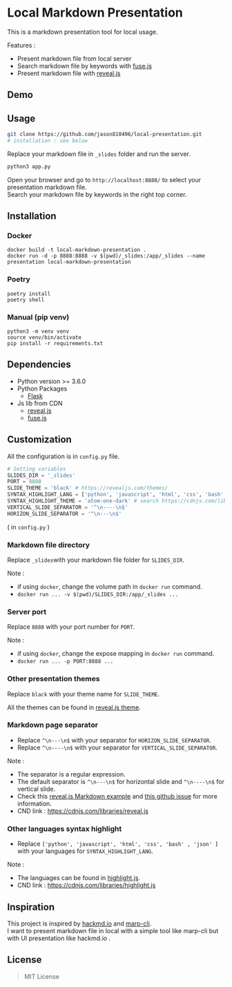 # Local Markdown Presentation

This is a markdown presentation tool for local usage.

Features :
- Present markdown file from local server
- Search markdown file by keywords with [fuse.js](https://www.fusejs.io/)
- Present markdown file with [reveal.js](https://revealjs.com/)

## Demo


## Usage
```bash
git clone https://github.com/jason810496/local-presentation.git
# installation : see below
``` 

Replace your markdown file in `_slides` folder and run the server.
```bash
python3 app.py
```

Open your browser and go to `http://localhost:8888/` to select your presentation markdown file. <br>
Search your markdown file by keywords in the right top corner.

## Installation
### Docker
```
docker build -t local-markdown-presentation .
docker run -d -p 8888:8888 -v $(pwd)/_slides:/app/_slides --name presentation local-markdown-presentation
```

### Poetry
```
poetry install
poetry shell
```

### Manual (pip venv)
```
python3 -m venv venv
source venv/bin/activate
pip install -r requirements.txt
```

## Dependencies
- Python version >= 3.6.0
- Python Packages
    - [Flask](https://flask.palletsprojects.com/en/2.3.x/)
- Js lib from CDN
    - [reveal.js](https://revealjs.com/)
    - [fuse.js](https://www.fusejs.io/)

## Customization
All the configuration is in `config.py` file.

```python
# Setting variables
SLIDES_DIR = '_slides'
PORT = 8888
SLIDE_THEME = 'black' # https://revealjs.com/themes/
SYNTAX_HIGHLIGHT_LANG = ['python', 'javascript', 'html', 'css', 'bash' , 'json' ] # search https://cdnjs.com/libraries/highlight.js for all languages
SYNTAX_HIGHLIGHT_THEME = 'atom-one-dark' # search https://cdnjs.com/libraries/highlight.js for all themes
VERTICAL_SLIDE_SEPARATOR = '^\n----\n$'
HORIZON_SLIDE_SEPARATOR = '^\n---\n$'
```
( in `config.py` )

### Markdown file directory
Replace `_slides`with your markdown file folder for `SLIDES_DIR`.

Note : 
- if using `docker`, change the volume path in `docker run` command.
- `docker run ... -v $(pwd)/SLIDES_DIR:/app/_slides ...`
### Server port
Replace `8888` with your port number for `PORT`.

Note : 
- if using `docker`, change the expose mapping in `docker run` command.
- `docker run ... -p PORT:8888 ...`
### Other presentation themes
Replace `black` with your theme name for `SLIDE_THEME`.

All the themes can be found in [reveal.js theme](https://revealjs.com/themes/).
### Markdown page separator
- Replace `^\n---\n$` with your separator for `HORIZON_SLIDE_SEPARATOR`.
- Replace `^\n----\n$` with your separator for `VERTICAL_SLIDE_SEPARATOR`.

Note :
- The separator is a regular expression.
- The default separator is `^\n---\n$` for horizontal slide and `^\n----\n$` for vertical slide.
- Check this [reveal.js Markdown example](https://github.com/hakimel/reveal.js/blob/master/examples/markdown.html) and [this github issue](https://github.com/hakimel/reveal.js/issues/929#issuecomment-80734215) for more information.
- CND link : https://cdnjs.com/libraries/reveal.js
### Other languages syntax highlight
- Replace `['python', 'javascript', 'html', 'css', 'bash' , 'json' ]` with your languages for `SYNTAX_HIGHLIGHT_LANG`.

Note :
- The languages can be found in [highlight.js](https://cdnjs.com/libraries/highlight.js).
- CND link : https://cdnjs.com/libraries/highlight.js

## Inspiration
This project is inspired by [hackmd.io](https://hackmd.io/) and [marp-cli](https://github.com/marp-team/marp-cli).<br>
I want to present markdown file in local with a simple tool like marp-cli but with UI presentation like hackmd.io .

## License  

> MIT License
